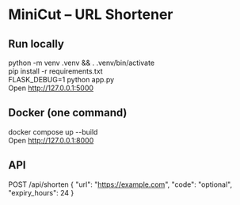 # MiniCut – URL Shortener

## Run locally
python -m venv .venv && . .venv/bin/activate  
pip install -r requirements.txt  
FLASK_DEBUG=1 python app.py  
Open http://127.0.0.1:5000

## Docker (one command)
docker compose up --build  
Open http://127.0.0.1:8000

## API
POST /api/shorten
{
  "url": "https://example.com",
  "code": "optional",
  "expiry_hours": 24
}
